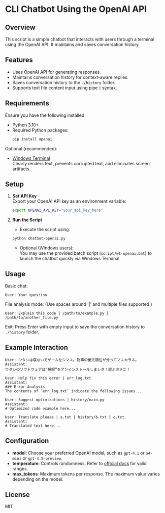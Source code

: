 # CLI Chatbot Using the OpenAI API

## Overview
This script is a simple chatbot that interacts with users through a terminal using the OpenAI API. It maintains and saves conversation history.

## Features
- Uses OpenAI API for generating responses.
- Maintains conversation history for context-aware replies.
- Saves conversation history to the `./history` folder.
- Supports text file content input using pipe ` | ` syntax.

## Requirements
Ensure you have the following installed:
- Python 3.10+
- Required Python packages:
  ```bash
  pip install openai
  ```

Optional (recommended):
- [Windows Terminal](https://apps.microsoft.com/detail/windows-terminal/9N0DX20HK701)  
  Clearly renders text, prevents corrupted text, and eliminates screen artifacts.

## Setup
1. **Set API Key**  
   Export your OpenAI API key as an environment variable:
   ```bash
   export OPENAI_API_KEY="your_api_key_here"
   ```

2. **Run the Script**
   - Execute the script using:
   ```bash
   python chatbot-openai.py
   ```
   - Optional (Windows users):  
     You may use the provided batch script (`script/wt-openai.bat`) to launch the chatbot quickly via Windows Terminal.

## Usage
Basic chat:

    User: Your question

File analysis mode: (Use spaces around '|' and multiple files supported.)

    User: Explain this code | /path/to/example.py | /path/to/another_file.py

Exit: Press Enter with empty input to save the conversation history to `./history` folder.

## Example Interaction
```plaintext
User: ワタシは寝ないでゲームをシマス。物事の優先順位が分ってマスカラネ。
Assistant:
ワタシのソフトウェアは“睡眠”をアンインストールしまシタ！遊ぶタメニ！

User: Help fix this error | err_log.txt
Assistant:
### Error Analysis
The contents of `err_log.txt` indicate the following issues...

User: Suggest optimizations | history/main.py
Assistant:
# Optimized code example here...

User: Translate please | a.txt | history/b.txt | c.txt
Assistant:
# Translated text here...
```

## Configuration
- **model**: Choose your preferred OpenAI model, such as `gpt-4.1` or `o4-mini` or `gpt-4.5-preview`.
- **temperature**: Controls randomness. Refer to [official docs](https://platform.openai.com/docs/api-reference/chat/create#chat/create-temperature) for valid ranges.
- **max_tokens**: Maximum tokens per response. The maximum value varies depending on the model.

## License
MIT